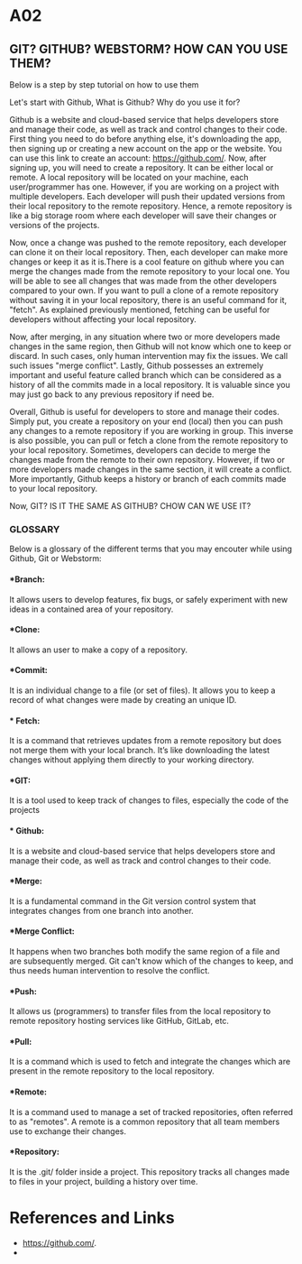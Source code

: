 # A02

## GIT? GITHUB? WEBSTORM? HOW CAN YOU USE THEM?

Below is a step by step tutorial on how to use them

Let's start with Github, What is Github? Why do you use it for?

Github is  a website and cloud-based service that helps developers store and manage their code, as well as track and control changes to their code. First thing you need to do before anything else, it's downloading the app, then signing up or creating a new account on the app or the website. You can use this link to create an account: https://github.com/.
Now, after signing up, you will need to create a repository. It can be either local or remote. A local repository will be located on your machine, each user/programmer has one. However, if you are working on a project with multiple developers. Each developer will push their updated versions from their local repository to the remote repository. Hence,  a remote repository is like a big storage room where each developer will save their changes or versions of the projects.

Now, once a change was pushed to the remote repository, each developer can clone it on their local repository. Then, each developer can make more changes or keep it as it is.There is a cool feature on github where you can merge the changes made from the remote repository to your local one. You will be able to see all changes that was made from the other developers compared to your own. If you want to pull a clone of a remote repository without saving it in your local repository, there is an useful command for it, "fetch". As explained previously mentioned, fetching can be useful for developers without affecting your local repository. 

Now, after merging, in any situation where two or more developers made changes in the same region, then Github will not know which one to keep or discard. In such cases, only human intervention may fix the issues. We call such issues "merge conflict".
Lastly, Github possesses an extremely important and useful feature called branch which can be considered as a history of all the commits made in a local repository. It is valuable since you may just go back to any previous repository if need be. 

Overall, Github is useful for developers to store and manage their codes. Simply put, you create a repository on your end (local) then you can push any changes to a remote repository if you are working in group. This inverse is also possible, you can pull or fetch a clone from the remote repository to your local repository. Sometimes, developers can decide to merge the changes made from the remote to their own repository. However, if two or more developers made changes in the same section, it will create a conflict. More importantly, Github keeps a history or branch of each commits made to your local repository.

Now, GIT? IS IT THE SAME AS GITHUB? CHOW CAN WE USE IT?


  ### GLOSSARY
Below is a glossary of the different terms that you may encouter while using Github, Git or Webstorm:

#### *Branch:
It allows users to develop features, fix bugs, or safely experiment with new ideas in a contained area of your repository.
#### *Clone: 
It allows an user to make a copy of a repository.

#### *Commit:
It is an individual change to a file (or set of files). It allows you to keep a record of what changes were made by creating an unique ID.

#### * Fetch:
It is a command that retrieves updates from a remote repository but does not merge them with your local branch. It’s like downloading the latest changes without applying them directly to your working directory.

#### *GIT:
It is a tool used to keep track of changes to files, especially the code of the projects

#### * Github:
It is a website and cloud-based service that helps developers store and manage their code, as well as track and control changes to their code.

#### *Merge:
It is a fundamental command in the Git version control system that integrates changes from one branch into another.

#### *Merge Conflict:
It happens when two branches both modify the same region of a file and are subsequently merged. Git can't know which of the changes to keep, and thus needs human intervention to resolve the conflict.

#### *Push:
It allows us (programmers) to transfer files from the local repository to remote repository hosting services like GitHub, GitLab, etc.

#### *Pull:
It  is a command which is used to fetch and integrate the changes which are present in the remote repository to the local repository.

#### *Remote:
It is a command used to manage a set of tracked repositories, often referred to as "remotes". A remote is a common repository that all team members use to exchange their changes. 

#### *Repository:
It is the .git/ folder inside a project. This repository tracks all changes made to files in your project, building a history over time.

# References and Links
* https://github.com/.
* 
